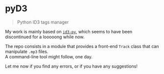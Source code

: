 # pyD3

> Python ID3 tags manager

My work is mainly based on [`id3-py`](http://id3-py.sourceforge.net/), which seems to have been discontinued for a looooong while now.

The repo consists in a module that provides a front-end `Track` class that can manipulate `.mp3` files.  
A command-line tool might follow, one day.

Let me now if you find any errors, or if you have any suggestions!
